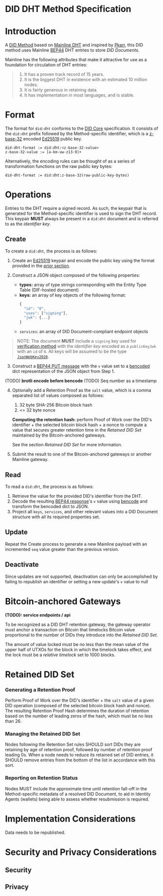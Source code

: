 # DID DHT Method Specification

# Introduction
A [DID Method](https://www.w3.org/TR/did-core/) based on [Mainline DHT](https://en.wikipedia.org/wiki/Mainline_DHT) and inspired by [Pkarr](https://github.com/nuhvi/pkarr), this DID method uses Mainline [BEP44](https://www.bittorrent.org/beps/bep_0044.html) DHT entries to store _DID Documents_.

Mainline has the following attributes that make it attractive for use as a foundation for circulation of DHT entries:

> 1. It has a proven track record of 15 years.
> 2. It is the biggest DHT in existence with an estimated 10 million nodes.
> 3. It is fairly generous in retaining data.
> 4. It has implementation in most languages, and is stable.

# Format

The format for `did:dht` conforms to the [DID Core](https://www.w3.org/TR/did-core/) specification. It consists of the `did:dht` prefix followed by the Method-specific identifier, which is a [z-base-32](https://en.wikipedia.org/wiki/Base32#z-base-32) encoded [Ed25519](https://ed25519.cr.yp.to/) public key.

```
did-dht-format := did:dht:<z-base-32-value>
z-base-32-value := [a-km-uw-z13-9]+
```

Alternatively, the encoding rules can be thought of as a series of transformation functions on the raw public key bytes:

```
did-dht-format := did:dht:z-base-32(raw-public-key-bytes)
```

# Operations

Entries to the DHT require a signed record. As such, the keypair that is generated for the Method-specific identifier is used to sign the DHT record. This keypair **MUST** always be present in a `did:dht` document and is referred to as the _identifier key_.

## Create

To create a `did:dht`, the process is as follows:

1. Create an [Ed25519](https://ed25519.cr.yp.to/) keypair and encode the public key using the format provided in the [prior section](#Format).


2. Construct a JSON object composed of the following properties:
   - **types:** array of type strings corresponding with the Entity Type Table (DIF-hosted document)
   - **keys:** an array of key objects of the following format:
      ```javascript
      {
        "id": "0",
        "uses": ["signing"],
        "jwk": {...}
      }
      ```
    - `services`: an array of DID Document-compliant endpoint objects

> NOTE: The document **MUST** include a `signing` key used for [verification method](https://www.w3.org/TR/did-core/#verification-methods) with the _identifier key_ encoded as a `publicKeyJwk` with an `id` of `0`. All keys will be assumed to be the type [`JsonWebKey2020`](https://www.w3.org/community/reports/credentials/CG-FINAL-lds-jws2020-20220721/#json-web-key-2020).


3. Construct a [BEP44 PUT message](https://www.bittorrent.org/beps/bep_0044.html) with the `v` value set to a [bencoded](https://en.wikipedia.org/wiki/Bencode) dict representation of the JSON object from Step 1.

(TODO) **brotli encode before bencode**
(TODO) Seq number as a timestamp

4. Optionally add a Retention Proof as the `salt` value, which is a comma separated list of values composed as follows:
    1. 32 byte SHA-256 Bitcoin block hash
    2. <= 32 byte nonce

    **Computing the retention hash:** perform Proof of Work over the DID's identifier + the selected bitcoin block hash + a nonce to compute a value that secures greater retention time in the _Retained DID Set_ maintained by the Bitcoin-anchored gateways. 
    
    See the section _Retained DID Set_ for more information.
    
5. Submit the result to one of the Bitcoin-anchored gateways or another Mainline gateway.

## Read

To read a `did:dht`, the process is as follows:

1. Retrieve the value for the provided DID's identifier from the DHT.
2. Decode the resulting [BEP44 response](https://www.bittorrent.org/beps/bep_0044.html)'s `v` value using [bencode](https://en.wikipedia.org/wiki/Bencode) and transform the bencoded dict to JSON.
3. Project all `keys`, `services`, and other relevant values into a DID Document structure with all its required properties set.

## Update

Repeat the Create process to generate a new Mainline payload with an incremented `seq` value greater than the previous version.

## Deactivate

Since updates are not supported, deactivation can only be accomplished by failing to republish an identifier or setting a new update's `v` value to null

# Bitcoin-anchored Gateways

**(TODO): service endpoints / api**

To be recognized as a DID DHT retention gateway, the gateway operator must anchor a transaction on Bitcoin that timelocks Bitcoin value proportional to the number of DIDs they introduce into the _Retained DID Set_.

The amount of value locked must be no less than the mean value of the upper half of UTXOs for the block in which the timelock takes effect, and the lock must be a *relative timelock* set to 1000 blocks.

# Retained DID Set

### Generating a Retention Proof

Perform Proof of Work over the DID's identifier + the `salt` value of a given DID operation (composed of the selected bitcoin block hash and nonce). The resulting Retention Proof Hash determines the duration of retention based on the number of leading zeros of the hash, which must be no less than 26.

### Managing the Retained DID Set

Nodes following the Retention Set rules SHOULD sort DIDs they are retaining by age of retention proof, followed by number of retention proof leading 0s. When a node needs to reduce its retained set of DID entries, it SHOULD remove entries from the bottom of the list in accordance with this sort.

### Reporting on Retention Status

Nodes MUST include the approximate time until retention fall-off in the Method-specific metadata of a resolved DID Document, to aid in Identity Agents (wallets) being able to assess whether resubmission is required.

# Implementation Considerations

Data needs to be republished.

# Security and Privacy Considerations

## Security

## Privacy